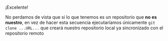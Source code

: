 ¡Excelente!

No perdamos de vista que si lo que tenemos es un repositorio que **no es nuestro**, en vez de hacer esta secuencia ejecutaríamos únicamente `git clone ...URL...` que creará nuestro repositorio local ya sincronizado con el repositorio remoto